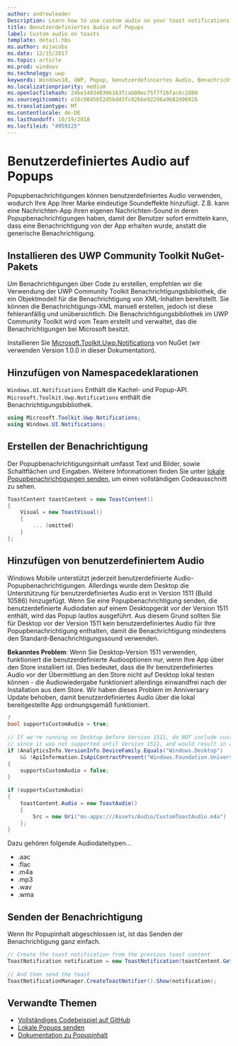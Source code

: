 ```yaml
---
author: andrewleader
Description: Learn how to use custom audio on your toast notifications.
title: Benutzerdefiniertes Audio auf Popups
label: Custom audio on toasts
template: detail.hbs
ms.author: mijacobs
ms.date: 12/15/2017
ms.topic: article
ms.prod: windows
ms.technology: uwp
keywords: Windows10, UWP, Popup, benutzerdefiniertes Audio, Benachrichtigungen, Audio, Sound
ms.localizationpriority: medium
ms.openlocfilehash: 24be148340366163fcab00ec75f7f26fac6c2d80
ms.sourcegitcommit: e16c9845b52d5bd43fc02bbe92296a9682d96926
ms.translationtype: MT
ms.contentlocale: de-DE
ms.lasthandoff: 10/19/2018
ms.locfileid: "4959125"
---
```

# <a name="custom-audio-on-toasts"></a>Benutzerdefiniertes Audio auf Popups

Popupbenachrichtigungen können benutzerdefiniertes Audio verwenden, wodurch Ihre App Ihrer Marke eindeutige Soundeffekte hinzufügt. Z.B. kann eine Nachrichten-App ihren eigenen Nachrichten-Sound in deren Popupbenachrichtigungen haben, damit der Benutzer sofort ermitteln kann, dass eine Benachrichtigung von der App erhalten wurde, anstatt die generische Benachrichtigung.

## <a name="install-uwp-community-toolkit-nuget-package"></a>Installieren des UWP Community Toolkit NuGet-Pakets

Um Benachrichtigungen über Code zu erstellen, empfehlen wir die Verwendung der UWP Community Toolkit Benachrichtigungsbibliothek, die ein Objektmodell für die Benachrichtigung von XML-Inhalten bereitstellt. Sie können die Benachrichtigungs-XML manuell erstellen, jedoch ist diese fehleranfällig und unübersichtlich. Die Benachrichtigungsbibliothek im UWP Community Toolkit wird vom Team erstellt und verwaltet, das die Benachrichtigungen bei Microsoft besitzt.

Installieren Sie [Microsoft.Toolkit.Uwp.Notifications](https://www.nuget.org/packages/Microsoft.Toolkit.Uwp.Notifications/) von NuGet (wir verwenden Version 1.0.0 in dieser Dokumentation).


## <a name="add-namespace-declarations"></a>Hinzufügen von Namespacedeklarationen

`Windows.UI.Notifications` Enthält die Kachel- und Popup-API. `Microsoft.Toolkit.Uwp.Notifications` enthält die Benachrichtigungsbibliothek.

```csharp
using Microsoft.Toolkit.Uwp.Notifications;
using Windows.UI.Notifications;
```


## <a name="construct-the-notification"></a>Erstellen der Benachrichtigung

Der Popupbenachrichtigungsinhalt umfasst Text und Bilder, sowie Schaltflächen und Eingaben. Weitere Informationen finden Sie unter [lokale Popupbenachrichtigungen senden](send-local-toast.md), um einen vollständigen Codeausschnitt zu sehen.

```csharp
ToastContent toastContent = new ToastContent()
{
    Visual = new ToastVisual()
    {
        ... (omitted)
    }
};
```


## <a name="add-the-custom-audio"></a>Hinzufügen von benutzerdefiniertem Audio

Windows Mobile unterstützt jederzeit benutzerdefinierte Audio-Popupbenachrichtigungen. Allerdings wurde dem Desktop die Unterstützung für benutzerdefiniertes Audio erst in Version 1511 (Build 10586) hinzugefügt. Wenn Sie eine Popupbenachrichtigung senden, die benutzerdefinierte Audiodaten auf einem Desktopgerät vor der Version 1511 enthält, wird das Popup lautlos ausgeführt. Aus diesem Grund sollten Sie für Desktop vor der Version 1511 kein benutzerdefiniertes Audio für Ihre Popupbenachrichtigung enthalten, damit die Benachrichtigung mindestens den Standard-Benachrichtigungssound verwenden.

**Bekanntes Problem**: Wenn Sie Desktop-Version 1511 verwenden, funktioniert die benutzerdefinierte Audiooptionen nur, wenn Ihre App über den Store installiert ist. Dies bedeutet, dass die Ihr benutzerdefiniertes Audio vor der Übermittlung an den Store nicht auf Desktop lokal testen können - die Audiowiedergabe funktioniert allerdings einwandfrei nach der Installation aus dem Store. Wir haben dieses Problem im Anniversary Update behoben, damit benutzerdefiniertes Audio über die lokal bereitgestellte App ordnungsgemäß funktioniert.

```csharp
?
bool supportsCustomAudio = true;
 
// If we're running on Desktop before Version 1511, do NOT include custom audio
// since it was not supported until Version 1511, and would result in a silent toast.
if (AnalyticsInfo.VersionInfo.DeviceFamily.Equals("Windows.Desktop")
    && !ApiInformation.IsApiContractPresent("Windows.Foundation.UniversalApiContract", 2))
{
    supportsCustomAudio = false;
}
 
if (supportsCustomAudio)
{
    toastContent.Audio = new ToastAudio()
    {
        Src = new Uri("ms-appx:///Assets/Audio/CustomToastAudio.m4a")
    };
}
```

Dazu gehören folgende Audiodateitypen...

- .aac
- .flac
- .m4a
- .mp3
- .wav
- .wma


## <a name="send-the-notification"></a>Senden der Benachrichtigung

Wenn Ihr Popupinhalt abgeschlossen ist, ist das Senden der Benachrichtigung ganz einfach.

```csharp
// Create the toast notification from the previous toast content
ToastNotification notification = new ToastNotification(toastContent.GetXml());
             
// And then send the toast
ToastNotificationManager.CreateToastNotifier().Show(notification);
```


## <a name="related-topics"></a>Verwandte Themen

- [Vollständiges Codebeispiel auf GitHub](https://github.com/WindowsNotifications/quickstart-toast-with-custom-audio)
- [Lokale Popups senden](send-local-toast.md)
- [Dokumentation zu Popupinhalt](adaptive-interactive-toasts.md)